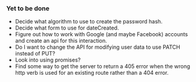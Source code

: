 ### Yet to be done
- Decide what algorithm to use to create the password hash.
- Decide what form to use for dateCreated.
- Figure out how to work with Google (and maybe Facebook) accounts and create an api for this interaction.
- Do I want to change the API for modifying user data to use PATCH instead of PUT?
- Look into using promises?
- Find some way to get the server to return a 405 error when the wrong http verb is used for an existing route rather than a 404 error.
